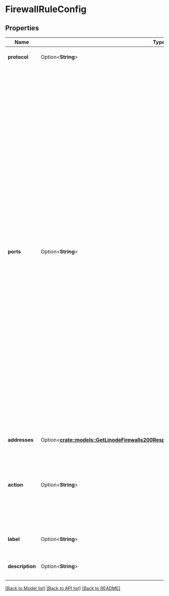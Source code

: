 # FirewallRuleConfig

## Properties

Name | Type | Description | Notes
------------ | ------------- | ------------- | -------------
**protocol** | Option<**String**> | The type of network traffic to allow.  | [optional]
**ports** | Option<**String**> | A string representing the port or ports on which traffic will be allowed:  - The string may be a single port, a range of ports, or a comma-separated list of single ports and port ranges. A space is permitted following each comma. - A range of ports is inclusive of the start and end values for the range. The end value of the range must be greater than the start value. - Ports must be within 1 and 65535, and may not contain any leading zeroes. For example, port \"080\" is not allowed. - Ports may not be specified if a rule's protocol is `ICMP` or `IPENCAP`. - At least one port must be specified if a rule's protocol is `TCP` or `UDP`. - The ports string can have up to 15 *pieces*, where a single port is treated as one piece, and a port range is treated as two pieces. For example, the string \"22-24, 80, 443\" has four pieces.  | [optional]
**addresses** | Option<[**crate::models::GetLinodeFirewalls200ResponseDataInnerRulesInboundInnerAddresses**](getLinodeFirewalls_200_response_data_inner_rules_inbound_inner_addresses.md)> |  | [optional]
**action** | Option<**String**> | Controls whether traffic is accepted or dropped by this rule. Overrides the Firewall's `inbound_policy` if this is an inbound rule, or the `outbound_policy` if this is an outbound rule.  | [optional]
**label** | Option<**String**> | Used to identify this rule. For display purposes only.  | [optional]
**description** | Option<**String**> | Used to describe this rule. For display purposes only.  | [optional]

[[Back to Model list]](../README.md#documentation-for-models) [[Back to API list]](../README.md#documentation-for-api-endpoints) [[Back to README]](../README.md)


